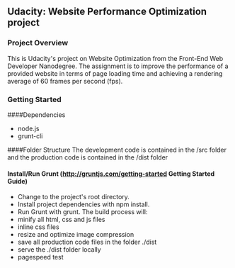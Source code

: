 ## Udacity: Website Performance Optimization project

### Project Overview
This is Udacity's project on Website Optimization from the Front-End Web Developer Nanodegree. The assignment is to improve the performance of a provided website in terms of page loading time and achieving a rendering average of 60 frames per second (fps).

### Getting Started

####Dependencies
- node.js
- grunt-cli

####Folder Structure
The development code is contained in the /src folder and the production code is contained in the /dist folder

#### Install/Run Grunt (http://gruntjs.com/getting-started Getting Started Guide)
- Change to the project's root directory.
- Install project dependencies with npm install.
- Run Grunt with grunt.
The build process will:
- minify all html, css and js files
- inline css files
- resize and optimize image compression
- save all production code files in the folder ./dist
- serve the ./dist folder locally
- pagespeed test
